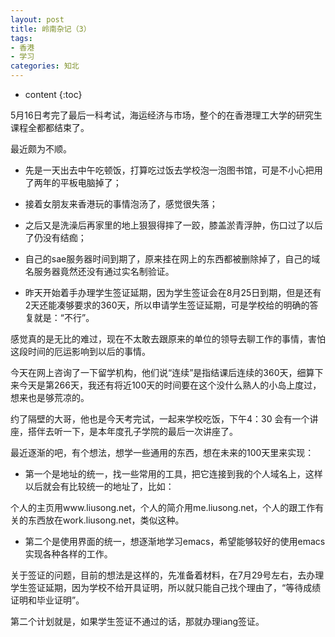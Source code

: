 ```yaml
---
layout: post
title: 岭南杂记（3）
tags:
- 香港
- 学习
categories: 知北
---
```

* content
{:toc}

5月16日考完了最后一科考试，海运经济与市场，整个的在香港理工大学的研究生课程全都都结束了。




最近颇为不顺。

- 先是一天出去中午吃顿饭，打算吃过饭去学校泡一泡图书馆，可是不小心把用了两年的平板电脑掉了；

- 接着女朋友来香港玩的事情泡汤了，感觉很失落；

- 之后又是洗澡后再家里的地上狠狠得摔了一跤，膝盖淤青浮肿，伤口过了以后了仍没有结痂；

- 自己的sae服务器时间到期了，原来挂在网上的东西都被删除掉了，自己的域名服务器竟然还没有通过实名制验证。

- 昨天开始着手办理学生签证延期，因为学生签证会在8月25日到期，但是还有2天还能凑够要求的360天，所以申请学生签证延期，可是学校给的明确的答复就是：“不行”。

感觉真的是无比的难过，现在不太敢去跟原来的单位的领导去聊工作的事情，害怕这段时间的厄运影响到以后的事情。

今天在网上咨询了一下留学机构，他们说“连续”是指结课后连续的360天，细算下来今天是第266天，我还有将近100天的时间要在这个没什么熟人的小岛上度过，想来也是够荒凉的。

约了隔壁的大哥，他也是今天考完试，一起来学校吃饭，下午4：30 会有一个讲座，搭伴去听一下，是本年度孔子学院的最后一次讲座了。

最近逐渐的吧，有个想法，想学一些通用的东西，想在未来的100天里来实现：

- 第一个是地址的统一，找一些常用的工具，把它连接到我的个人域名上，这样以后就会有比较统一的地址了，比如：

个人的主页用www.liusong.net，个人的简介用me.liusong.net，个人的跟工作有关的东西放在work.liusong.net，类似这种。

- 第二个是使用界面的统一，想逐渐地学习emacs，希望能够较好的使用emacs实现各种各样的工作。

关于签证的问题，目前的想法是这样的，先准备着材料，在7月29号左右，去办理学生签证延期，因为学校不给开具证明，所以就只能自己找个理由了，“等待成绩证明和毕业证明”。

第二个计划就是，如果学生签证不通过的话，那就办理iang签证。
